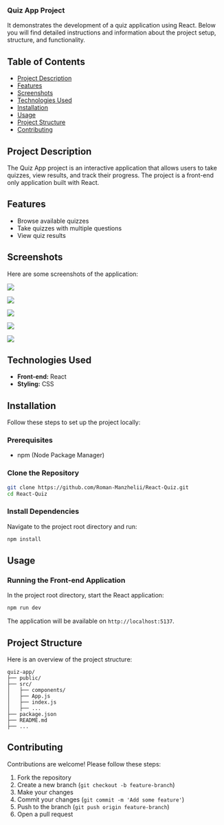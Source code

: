 ### Quiz App Project

It demonstrates the development of a quiz application using React. Below you will find detailed instructions and information about the project setup, structure, and functionality.

## Table of Contents

- [Project Description](#project-description)
- [Features](#features)
- [Screenshots](#screenshots)
- [Technologies Used](#technologies-used)
- [Installation](#installation)
- [Usage](#usage)
- [Project Structure](#project-structure)
- [Contributing](#contributing)

## Project Description

The Quiz App project is an interactive application that allows users to take quizzes, view results, and track their progress. 
The project is a front-end only application built with React.

## Features

- Browse available quizzes
- Take quizzes with multiple questions
- View quiz results

## Screenshots

Here are some screenshots of the application:


![](public/screen1.png)

![](public/screen2.png)

![](public/screen3.png)

![](public/screen4.png)

![](public/screen5.png)

## Technologies Used

- **Front-end:** React
- **Styling:** CSS

## Installation

Follow these steps to set up the project locally:

### Prerequisites
- npm (Node Package Manager)

### Clone the Repository

```bash
git clone https://github.com/Roman-Manzhelii/React-Quiz.git
cd React-Quiz
```

### Install Dependencies

Navigate to the project root directory and run:

```bash
npm install
```

## Usage

### Running the Front-end Application

In the project root directory, start the React application:

```bash
npm run dev
```

The application will be available on `http://localhost:5137`.

## Project Structure

Here is an overview of the project structure:

```
quiz-app/
├── public/
├── src/
│   ├── components/
│   ├── App.js
│   ├── index.js
│   ├── ...
├── package.json
├── README.md
├── ...
```

## Contributing

Contributions are welcome! Please follow these steps:

1. Fork the repository
2. Create a new branch (`git checkout -b feature-branch`)
3. Make your changes
4. Commit your changes (`git commit -m 'Add some feature'`)
5. Push to the branch (`git push origin feature-branch`)
6. Open a pull request